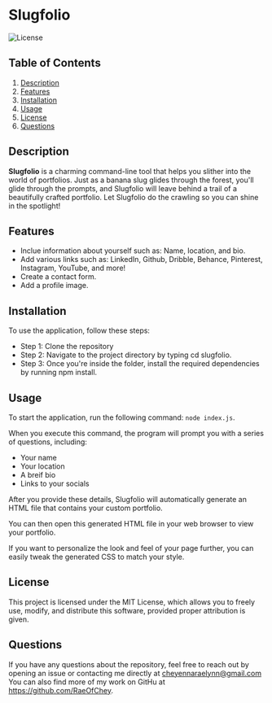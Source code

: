 # Slugfolio

![License](https://img.shields.io/badge/license-MIT-brightgreen.svg)

## Table of Contents
1. [Description](#description)
2. [Features](#features)
3. [Installation](#installation)
4. [Usage](#usage)
5. [License](#license)
6. [Questions](#questions)

## Description
**Slugfolio** is a charming command-line tool that helps you slither into the world of portfolios. Just as a banana slug glides through the forest, you'll glide through the prompts, and Slugfolio will leave behind a trail of a beautifully crafted portfolio. Let Slugfolio do the crawling so you can shine in the spotlight!

## Features
- Inclue information about yourself such as: Name, location, and bio.
- Add various links such as: LinkedIn, Github, Dribble, Behance, Pinterest, Instagram, YouTube, and more!
- Create a contact form.
- Add a profile image.

## Installation
To use the application, follow these steps:

- Step 1: Clone the repository
- Step 2: Navigate to the project directory by typing cd slugfolio.
- Step 3: Once you're inside the folder, install the required dependencies by running npm install.

## Usage
To start the application, run the following command: `node index.js`.

When you execute this command, the program will prompt you with a series of questions, including:
- Your name
- Your location
- A breif bio
- Links to your socials

After you provide these details, Slugfolio will automatically generate an HTML file that contains your custom portfolio.

You can then open this generated HTML file in your web browser to view your portfolio.

If you want to personalize the look and feel of your page further, you can easily tweak the generated CSS to match your style.

## License
This project is licensed under the MIT License, which allows you to freely use, modify, and distribute this software, provided proper attribution is given.

## Questions
If you have any questions about the repository, feel free to reach out by opening an issue or contacting me directly at cheyennaraelynn@gmail.com You can also find more of my work on GitHu at https://github.com/RaeOfChey.
